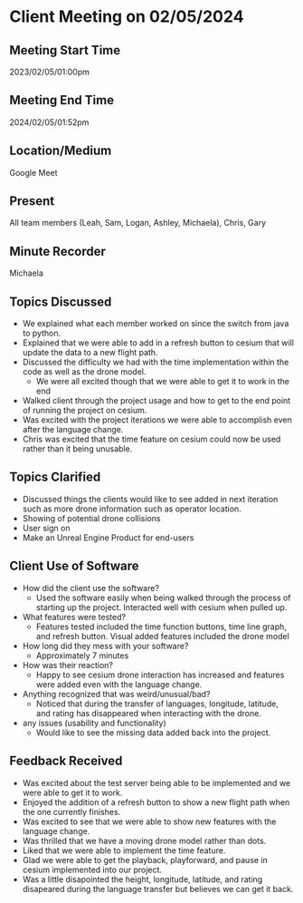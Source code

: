 
# Client Meeting on 02/05/2024

## Meeting Start Time
2023/02/05/01:00pm

## Meeting End Time
2024/02/05/01:52pm

## Location/Medium
Google Meet

## Present
All team members (Leah, Sam, Logan, Ashley, Michaela), Chris, Gary

## Minute Recorder
Michaela

## Topics Discussed
- We explained what each member worked on since the switch from java to python.
- Explained that we were able to add in a refresh button to cesium that will update the data to a new flight path.
- Discussed the difficulty we had with the time implementation within the code as well as the drone model.
  - We were all excited though that we were able to get it to work in the end
- Walked client through the project usage and how to get to the end point of running the project on cesium.
- Was excited with the project iterations we were able to accomplish even after the language change.
- Chris was excited that the time feature on cesium could now be used rather than it being unusable.

## Topics Clarified
- Discussed things the clients would like to see added in next iteration such as more drone information such as operator location.
- Showing of potential drone collisions
- User sign on
- Make an Unreal Engine Product for end-users

## Client Use of Software
- How did the client use the software?
  - Used the software easily when being walked through the process of starting up the project. Interacted well with cesium when pulled up.
- What features were tested?
  - Features tested included the time function buttons, time line graph, and refresh button. Visual added features included the drone model
- How long did they mess with your software?
  - Approximately 7 minutes 
- How was their reaction?
  - Happy to see cesium drone interaction has increased and features were added even with the language change.
- Anything recognized that was weird/unusual/bad?
  - Noticed that during the transfer of languages, longitude, latitude, and rating has disappeared when interacting with the drone.
- any issues (usability and functionality)
  - Would like to see the missing data added back into the project.


## Feedback Received
- Was excited about the test server being able to be implemented and we were able to get it to work.
- Enjoyed the addition of a refresh button to show a new flight path when the one currently finishes.
- Was excited to see that we were able to show new features with the language change.
- Was thrilled that we have a moving drone model rather than dots.
- Liked that we were able to implement the time feature.
- Glad we were able to get the playback, playforward, and pause in cesium implemented into our project.
- Was a little disapointed the height, longitude, latitude, and rating disapeared during the language transfer but believes we can get it back.
